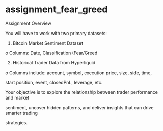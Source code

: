 # assignment_fear_greed



Assignment Overview


You will have to work with two primary datasets:

1. Bitcoin Market Sentiment Dataset

o Columns: Date, Classification (Fear/Greed

2. Historical Trader Data from Hyperliquid

o Columns include: account, symbol, execution price, size, side, time,

start position, event, closedPnL, leverage, etc.

Your objective is to explore the relationship between trader performance and market

sentiment, uncover hidden patterns, and deliver insights that can drive smarter trading

strategies.
